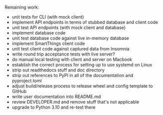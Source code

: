 Remaining work:

- unit tests for CLI (with mock client)
- implement API endpoints in terms of stubbed database and client code
- unit test API endpoints  (with mock client and database)
- implement database code
- unit test database code against live in-memory database
- implement SmartThings client code
- unit test client code against captured data from Insomnia
- write round trip acceptance tests with live server?
- do manual local testing with client and server on Macbook
- establish the correct process for setting up to use systemd on Linux
- strip out readthedocs stuff and doc directory
- strip out references to PyPI in all of the documentation and pyproject.toml
- adjust build/release process to release wheel and config template to GitHub
- write user documentation into README.md
- review DEVELOPER.md and remove stuff that's not applicable
- upgrade to Python 3.10 and re-test there
